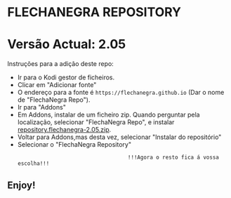 # FLECHANEGRA REPOSITORY
# Versão Actual: 2.05

Instruções para a adição deste repo:


<p align="left">
  <ul>
    <li>Ir para o Kodi gestor de ficheiros.</li>
    <li>Clicar em "Adicionar fonte"</li>
    <li>O endereço para a fonte é <code>https://flechanegra.github.io</code> (Dar o nome de "FlechaNegra Repo").</li>
    <li>Ir para "Addons"</li>
    <li>Em Addons, instalar de um ficheiro zip. Quando perguntar pela localização, selecionar "FlechaNegra Repo", e instalar <a href="repository.flechanegra-2.05.zip">repository.flechanegra-2.05.zip</a>.</li>
    <li>Voltar para Addons,mas desta vez, selecionar "Instalar do repositório"</li>
    <li>Selecionar o "FlechaNegra Repository"</li>
    
                                       !!!Agora o resto fica á vossa escolha!!!
  </ul>
</p>

## Enjoy!
